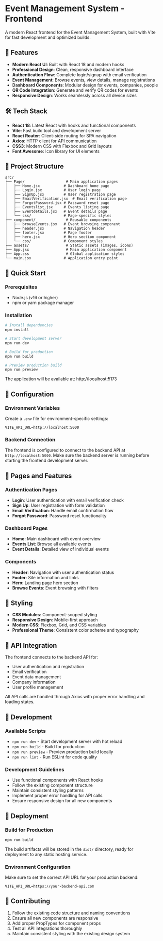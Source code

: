 # Event Management System - Frontend

A modern React frontend for the Event Management System, built with Vite for fast development and optimized builds.

## 🚀 Features

- **Modern React UI**: Built with React 18 and modern hooks
- **Professional Design**: Clean, responsive dashboard interface
- **Authentication Flow**: Complete login/signup with email verification
- **Event Management**: Browse events, view details, manage registrations
- **Dashboard Components**: Modular design for events, companies, people
- **QR Code Integration**: Generate and verify QR codes for events
- **Responsive Design**: Works seamlessly across all device sizes

## 🛠 Tech Stack

- **React 18**: Latest React with hooks and functional components
- **Vite**: Fast build tool and development server
- **React Router**: Client-side routing for SPA navigation
- **Axios**: HTTP client for API communication
- **CSS3**: Modern CSS with Flexbox and Grid layouts
- **Font Awesome**: Icon library for UI elements

## 📁 Project Structure

```
src/
├── Page/                   # Main application pages
│   ├── Home.jsx           # Dashboard home page
│   ├── Login.jsx          # User login page
│   ├── SignUp.jsx         # User registration page
│   ├── EmailVerification.jsx  # Email verification page
│   ├── ForgotPassword.jsx # Password reset page
│   ├── Eventslist.jsx     # Events listing page
│   ├── Eventdetails.jsx   # Event details page
│   └── css/               # Page-specific styles
├── component/              # Reusable components
│   ├── browseEvents.jsx   # Event browsing component
│   ├── header.jsx         # Navigation header
│   ├── footer.jsx         # Page footer
│   ├── hero.jsx           # Hero section component
│   └── css/               # Component styles
├── assets/                 # Static assets (images, icons)
├── App.jsx                 # Main application component
├── App.css                 # Global application styles
└── main.jsx               # Application entry point
```

## 🚀 Quick Start

### Prerequisites
- Node.js (v16 or higher)
- npm or yarn package manager

### Installation
```bash
# Install dependencies
npm install

# Start development server
npm run dev

# Build for production
npm run build

# Preview production build
npm run preview
```

The application will be available at: http://localhost:5173

## 🔧 Configuration

### Environment Variables
Create a `.env` file for environment-specific settings:
```env
VITE_API_URL=http://localhost:5000
```

### Backend Connection
The frontend is configured to connect to the backend API at `http://localhost:5000`. Make sure the backend server is running before starting the frontend development server.

## 📱 Pages and Features

### Authentication Pages
- **Login**: User authentication with email verification check
- **Sign Up**: User registration with form validation
- **Email Verification**: Handle email confirmation flow
- **Forgot Password**: Password reset functionality

### Dashboard Pages
- **Home**: Main dashboard with event overview
- **Events List**: Browse all available events
- **Event Details**: Detailed view of individual events

### Components
- **Header**: Navigation with user authentication status
- **Footer**: Site information and links
- **Hero**: Landing page hero section
- **Browse Events**: Event browsing with filters

## 🎨 Styling

- **CSS Modules**: Component-scoped styling
- **Responsive Design**: Mobile-first approach
- **Modern CSS**: Flexbox, Grid, and CSS variables
- **Professional Theme**: Consistent color scheme and typography

## 🔗 API Integration

The frontend connects to the backend API for:
- User authentication and registration
- Email verification
- Event data management
- Company information
- User profile management

All API calls are handled through Axios with proper error handling and loading states.

## 🧪 Development

### Available Scripts
- `npm run dev` - Start development server with hot reload
- `npm run build` - Build for production
- `npm run preview` - Preview production build locally
- `npm run lint` - Run ESLint for code quality

### Development Guidelines
- Use functional components with React hooks
- Follow the existing component structure
- Maintain consistent styling patterns
- Implement proper error handling for API calls
- Ensure responsive design for all new components

## 🚀 Deployment

### Build for Production
```bash
npm run build
```

The build artifacts will be stored in the `dist/` directory, ready for deployment to any static hosting service.

### Environment Configuration
Make sure to set the correct API URL for your production backend:
```env
VITE_API_URL=https://your-backend-api.com
```

## 📝 Contributing

1. Follow the existing code structure and naming conventions
2. Ensure all new components are responsive
3. Add proper PropTypes for component props
4. Test all API integrations thoroughly
5. Maintain consistent styling with the existing design system
